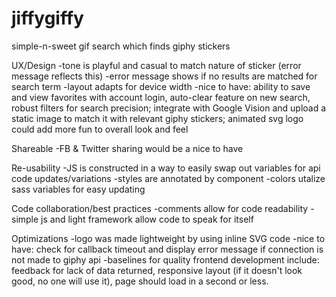 # jiffygiffy
simple-n-sweet gif search which finds giphy stickers
  
UX/Design
-tone is playful and casual to match nature of sticker (error message reflects this)
-error message shows if no results are matched for search term
-layout adapts for device width
-nice to have: ability to save and view favorites with account login, auto-clear feature on new search, robust filters for search precision; integrate with Google Vision and upload a static image to match it with relevant giphy stickers; animated svg logo could add more fun to overall look and feel

Shareable
-FB & Twitter sharing would be a nice to have

Re-usability
-JS is constructed in a way to easily swap out variables for api code updates/variations
-styles are annotated by component
-colors utalize sass variables for easy updating

Code collaboration/best practices
-comments allow for code readability
-simple js and light framework allow code to speak for itself 

Optimizations
-logo was made lightweight by using inline SVG code
-nice to have: check for callback timeout and display error message if connection is not made to giphy api
-baselines for quality frontend development include: feedback for lack of data returned, responsive layout (if it doesn't look good, no one will use it), page should load in a second or less.
